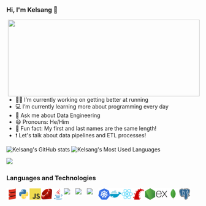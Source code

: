 ### Hi, I'm Kelsang 🙂

<img align="right" width=500px height=200px src="https://media.licdn.com/dms/image/D4E16AQGX2syNt_QVJw/profile-displaybackgroundimage-shrink_350_1400/0/1682986102253?e=1719446400&v=beta&t=X6XfVs9HV5J4kpMuNjHRqVmSML5W67i4kQBuHBGMxfo"/>

- 🏃🏻 I’m currently working on getting better at running
- 💻 I’m currently learning more about programming every day 
- 💬 Ask me about Data Engineering
- 😄 Pronouns: He/Him
- 🤔 Fun fact: My first and last names are the same length!
- ❗️ Let's talk about data pipelines and ETL processes!


![Kelsang's GitHub stats](https://github-readme-stats.vercel.app/api?username=kelsangt&hide_rank=true&theme=buefy)
![Kelsang's Most Used Languages](https://github-readme-stats.vercel.app/api/top-langs/?username=kelsangt&size_weight=0.5&count_weight=0.5&theme=buefy)



<a href="https://www.linkedin.com/in/kelsang-tsering/">
  <img src="https://img.shields.io/badge/LinkedIn-0077B5?style=for-the-badge&logo=linkedin&logoColor=white" />
</a>

### Languages and Technologies 

<img align="left" width=30px src="https://raw.githubusercontent.com/devicons/devicon/6910f0503efdd315c8f9b858234310c06e04d9c0/icons/scala/scala-original.svg"/>
<img align="left" width=30px src="https://raw.githubusercontent.com/devicons/devicon/1119b9f84c0290e0f0b38982099a2bd027a48bf1/icons/python/python-original.svg"/>
<img align="left" width=30px src="https://raw.githubusercontent.com/devicons/devicon/1119b9f84c0290e0f0b38982099a2bd027a48bf1/icons/javascript/javascript-original.svg"/>
<img align="left" width=30px src="https://raw.githubusercontent.com/devicons/devicon/1119b9f84c0290e0f0b38982099a2bd027a48bf1/icons/ruby/ruby-original.svg"/>
<img align="left" width=30px src="https://raw.githubusercontent.com/devicons/devicon/6910f0503efdd315c8f9b858234310c06e04d9c0/icons/java/java-original.svg"/>
<img align="left" width=30px src="https://upload.wikimedia.org/wikipedia/commons/0/01/Google-cloud-platform.svg"/>
<img align="left" width=30px src="https://www.svgrepo.com/show/375413/dataflow.svg"/>
<img align="left" width=30px src="https://www.svgrepo.com/show/375551/bigquery.svg"/>
<img align="left" width=30px src="https://raw.githubusercontent.com/devicons/devicon/6910f0503efdd315c8f9b858234310c06e04d9c0/icons/kubernetes/kubernetes-plain.svg"/>
<img align="left" width=30px src="https://raw.githubusercontent.com/devicons/devicon/6910f0503efdd315c8f9b858234310c06e04d9c0/icons/docker/docker-plain.svg"/>
<img align="left" width=30px src="https://raw.githubusercontent.com/devicons/devicon/1119b9f84c0290e0f0b38982099a2bd027a48bf1/icons/react/react-original.svg"/>
<img align="left" width=30px src="https://raw.githubusercontent.com/devicons/devicon/1119b9f84c0290e0f0b38982099a2bd027a48bf1/icons/rails/rails-plain.svg"/>
<img align="left" width=30px src="https://raw.githubusercontent.com/devicons/devicon/1119b9f84c0290e0f0b38982099a2bd027a48bf1/icons/nodejs/nodejs-original.svg"/>
<img align="left" width=30px src="https://raw.githubusercontent.com/devicons/devicon/1119b9f84c0290e0f0b38982099a2bd027a48bf1/icons/express/express-original.svg"/>
<img align="left" width=30px src="https://raw.githubusercontent.com/devicons/devicon/1119b9f84c0290e0f0b38982099a2bd027a48bf1/icons/mongodb/mongodb-original.svg"/>
<img align="left" width=30px src="https://raw.githubusercontent.com/devicons/devicon/1119b9f84c0290e0f0b38982099a2bd027a48bf1/icons/postgresql/postgresql-original.svg"/>

